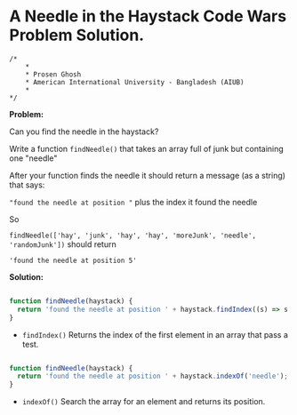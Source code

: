 # A Needle in the Haystack Code Wars Problem Solution.

```
/*
    *
    * Prosen Ghosh
    * American International University - Bangladesh (AIUB)
    *
*/
```

**Problem:**

Can you find the needle in the haystack?

Write a function `findNeedle()` that takes an array full of junk but containing one "needle"

After your function finds the needle it should return a message (as a string) that says:

`"found the needle at position "` plus the index it found the needle

So

`findNeedle(['hay', 'junk', 'hay', 'hay', 'moreJunk', 'needle', 'randomJunk'])`
should return

`'found the needle at position 5'`


**Solution:**

```javascript

function findNeedle(haystack) {
  return 'found the needle at position ' + haystack.findIndex((s) => s == 'needle');
}

```

- `findIndex()`	Returns the index of the first element in an array that pass a test.


```javascript

function findNeedle(haystack) {
  return 'found the needle at position ' + haystack.indexOf('needle');
}

```

- `indexOf()`	Search the array for an element and returns its position.
